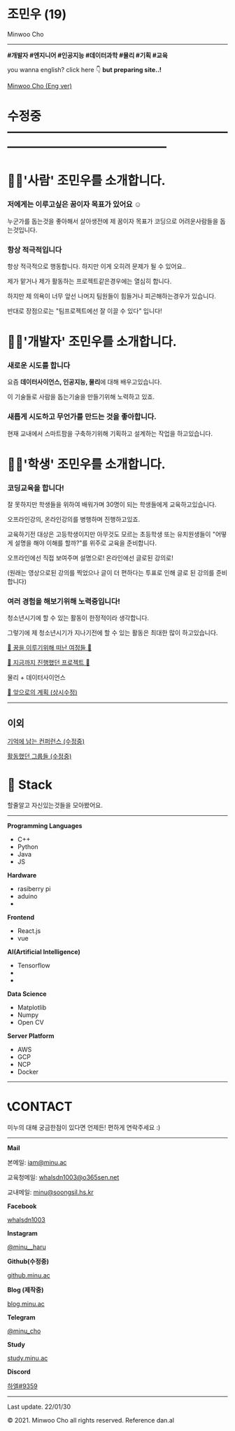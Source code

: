 # 조민우 (19)
Minwoo Cho

---

**#개발자 #엔지니어 #인공지능 #데이터과학 #물리 #기획 #교육**

you wanna english? click here 👇 **but preparing site..!**

[Minwoo Cho (Eng ver)](https://www.notion.so/Minwoo-Cho-Eng-ver-156e1a1983004175ae0f491f4c07be36)

# 수정중———————————————————————————————

# 🙋‍♂️'사람' 조민우를 소개합니다.

### 저에게는 이루고싶은 꿈이자 목표가 있어요 ☺️

누군가를 돕는것을 좋아해서 살아생전에 제 꿈이자 목표가 코딩으로 어려운사람들을 돕는것입니다.

### 항상 적극적입니다

항상 적극적으로 행동합니다. 하지만 이게 오히려 문제가 될 수 있어요.. 

제가 맡거나 제가 활동하는 프로젝트같은경우에는 열심히 합니다. 

하지만 제 의욕이 너무 앞선 나머지 팀원들이 힘들거나 피곤해하는경우가 있습니다.

반대로 장점으로는 "팀프로젝트에선 잘 이끌 수 있다" 입니다! 

# 👨‍💻'개발자' 조민우를 소개합니다.

### 새로운 시도를 합니다

요즘 **데이터사이언스, 인공지능, 물리**에 대해 배우고있습니다.

이 기술들로 사람을 돕는기술을 만들기위해 노력하고 있죠.

### 새롭게 시도하고 무언가를 만드는 것을 좋아합니다.

현재 교내에서 스마트팜을 구축하기위해 기획하고 설계하는 작업을 하고있습니다.

# 👨‍🎓'학생' 조민우를 소개합니다.

### 코딩교육을 합니다!

잘 못하지만 학생들을 위하여 배워가며 30명이 되는 학생들에게 교육하고있습니다.

오프라인강의, 온라인강의를 병행하며 진행하고있죠.

교육하기전 대상은 고등학생이지만 아무것도 모르는 초등학생 또는 유치원생들이 "어떻게 설명을 해야 이해를 할까?"를 위주로 교육을 준비합니다.

오프라인에선 직접 보여주며 설명으로! 온라인에선 글로된 강의로! 

(원래는 영상으로된 강의를 찍었으나 글이 더 편하다는 투표로 인해 글로 된 강의를 준비합니다)

### 여러 경험을 해보기위해 노력중입니다!

청소년시기에 할 수 있는 활동이 한정적이라 생각합니다. 

그렇기에 제 청소년시기가 지나기전에 할 수 있는 활동은 최대한 많이 하고있습니다.

[🌟 꿈을 이루기위해 떠난 여정들 🌟](https://www.notion.so/dd8adebf2bd7458bba4e895f597638ef)

[🤗 지금까지 진행했던 프로젝트 🤗](https://www.notion.so/1094b8625e6b449da6821fb7bdf39866)

물리 + 데이터사이언스

[🌈 앞으로의 계획 (상시수정)](https://www.notion.so/65045c8fefb44d519f5583a2ed8a1bbe)

---

## 이외

[기억에 남는 컨퍼런스 (수정중)](https://www.notion.so/47a40079424b453184fe5ecd2b238f07)

[활동했던 그룹들 (수정중)](https://www.notion.so/b94240db8719437089c0f2e9e10018f0)

# 📖 Stack

할줄알고 자신있는것들을 모아봤어요.

---

**Programming Languages**

- C++
- Python
- Java
- JS

**Hardware** 

- rasiberry pi
- aduino
- 

**Frontend**

- React.js
- vue

**AI(Artificial Intelligence)**

- Tensorflow
- 
- 

**Data Science**

- Matplotlib
- Numpy
- Open CV

**Server Platform**

- AWS
- GCP
- NCP
- Docker

---

# 📞CONTACT

미누의 대해 궁금한점이 있다면 언제든! 편하게 연락주세요 :)

---

**Mail**

본메일: 
[iam@minu.ac](mailto:iam@minu.ac)

교육청메일:
[whalsdn1003@o365sen.net](mailto:whalsdn1003@o365sen.net)

교내메일: 
[minu@soongsil.hs.kr](mailto:minu@soongsil.hs.kr)

**Facebook**

[whalsdn1003](http://facebook.com/whalsdn1003)

**Instagram**

[@minu__haru](http://instagram.com/minu__haru)

**Github(수정중)**

[github.minu.ac](http://github.minu.ac)

**Blog (제작중)**

[blog.minu.ac](http://blog.minu.ac)

**Telegram**

[@minu_cho](http://t.me/minu_cho)

**Study**

[study.minu.ac](http://study.minu.ac)

**Discord**

[하엘#9359](https://discord.com/channels/@me/858734300865626112)

---

Last update. 22/01/30

© 2021. Minwoo Cho all rights reserved. 
Reference dan.al